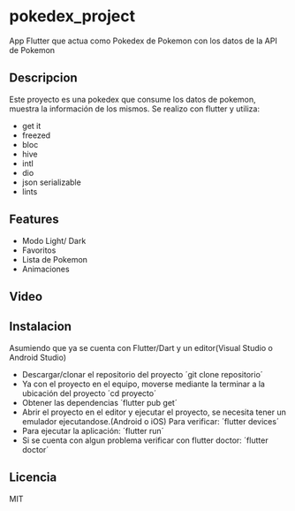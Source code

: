 # pokedex_project
App Flutter que actua como Pokedex de Pokemon con los datos de la API de Pokemon

## Descripcion
Este proyecto es una pokedex que consume los datos de pokemon, muestra la información de los mismos.
Se realizo con flutter y utiliza:
- get it
- freezed
- bloc
- hive
- intl
- dio
- json serializable
- lints

## Features
- Modo Light/ Dark
- Favoritos
- Lista de Pokemon
- Animaciones

## Video

## Instalacion
Asumiendo que ya se cuenta con Flutter/Dart y un editor(Visual Studio o Android Studio)
- Descargar/clonar el repositorio del proyecto
   ´git clone repositorio´
- Ya con el proyecto en el equipo, moverse mediante la terminar a la ubicación del proyecto
  ´cd proyecto´
-  Obtener las dependencias
  ´flutter pub get´
- Abrir el proyecto en el editor y ejecutar el proyecto, se necesita tener un emulador ejecutandose.(Android o iOS) Para verificar:
    ´flutter devices´
- Para ejecutar la aplicación:
  ´flutter run´
- Si se cuenta con algun problema verificar con flutter doctor:
  ´flutter doctor´

## Licencia
MIT

